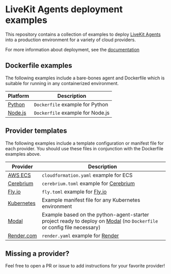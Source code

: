 # LiveKit Agents deployment examples

This repository contains a collection of examples to deploy [LiveKit Agents](https://github.com/livekit/agents) into a production environment for a variety of cloud providers.

For more information about deployment, see the [documentation](https://docs.livekit.io/agents/deployment)

## Dockerfile examples

The following examples include a bare-bones agent and Dockerfile which is suitable for running in any containerized environment.

| Platform | Description |
|----------|-------------|
| [Python](/python-agent-example-app) | `Dockerfile` example for Python |
| [Node.js](/node-agent-example-docker) | `Dockerfile` example for Node.js |

## Provider templates

The following examples include a template configuration or manifest file for each provider. You should use these files in conjunction with the Dockerfile examples above.

| Provider | Description |
|----------|-------------|
| [AWS ECS](/aws-ecs) | `cloudformation.yaml` example for ECS |
| [Cerebrium](/cerebrium) | `cerebrium.toml` example for [Cerebrium](https://cerebrium.ai) |
| [Fly.io](/fly.io) | `fly.toml` example for [Fly.io](https://fly.io) |
| [Kubernetes](/kubernetes) | Example manifest file for any Kubernetes environment |
| [Modal](/modal) | Example based on the python-agent-starter project ready to deploy on [Modal](https://modal.com) (no `Dockerfile` or config file necessary) |
| [Render.com](/render.com) | `render.yaml` example for [Render](https://render.com) |

## Missing a provider?

Feel free to open a PR or issue to add instructions for your favorite provider!